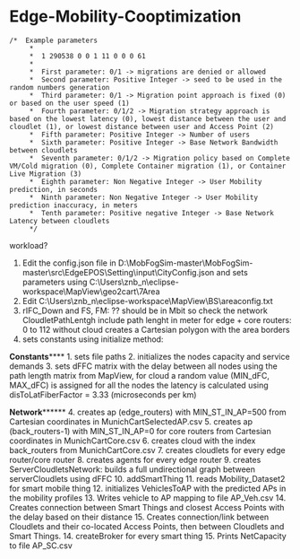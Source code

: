 # Edge-Mobility-Cooptimization
	/*  Example parameters
		 *  
		 *  1 290538 0 0 1 11 0 0 0 61
		 *  
		 *  First parameter: 0/1 -> migrations are denied or allowed
		 *  Second parameter: Positive Integer -> seed to be used in the random numbers generation
		 *  Third parameter: 0/1 -> Migration point approach is fixed (0) or based on the user speed (1)
		 *  Fourth parameter: 0/1/2 -> Migration strategy approach is based on the lowest latency (0), lowest distance between the user and cloudlet (1), or lowest distance between user and Access Point (2)
		 *  Fifth parameter: Positive Integer -> Number of users
		 *  Sixth parameter: Positive Integer -> Base Network Bandwidth between cloudlets
		 *  Seventh parameter: 0/1/2 -> Migration policy based on Complete VM/Cold migration (0), Complete Container migration (1), or Container Live Migration (3)
		 *  Eighth parameter: Non Negative Integer -> User Mobility prediction, in seconds
		 *  Ninth parameter: Non Negative Integer -> User Mobility prediction inaccuracy, in meters
		 *  Tenth parameter: Positive negative Integer -> Base Network Latency between cloudlets
		 */
		 
workload?

1. Edit the config.json file in D:\\MobFogSim-master\\MobFogSim-master\\src\\EdgeEPOS\\Setting\\input\\CityConfig.json and sets parameters using C:\Users\znb_n\eclipse-workspace\MapView\geo2cart\7Area
2. Edit C:\Users\znb_n\eclipse-workspace\MapView\BS\areaconfig.txt
3. rIFC_Down and FS, FM: ?? should be in Mbit so check the network
 CloudletPathLentgh include path lenght in meter for edge + core routers: 0 to 112 without cloud
creates a Cartesian polygon with the area borders
3. sets constants using initialize method:

**************************Constants******************************
	1. sets file paths
	2. initializes the nodes capacity and service demands
	3. sets dFFC matrix with the delay between all nodes using the path length matrix from MapView, for cloud a random value (MIN_dFC, MAX_dFC) is assigned
	   for all the nodes the latency is calculated using disToLatFiberFactor = 3.33 (microseconds per km)
	   
**************************Network********************************
4. creates ap (edge_routers) with MIN_ST_IN_AP=500 from Cartesian coordinates in MunichCartSelectedAP.csv
5. creates ap (back_routers-1) with MIN_ST_IN_AP=0 for core routers from Cartesian coordinates in MunichCartCore.csv
6. creates cloud with the index back_routers from MunichCartCore.csv
7. creates cloudlets for every edge router/core router
8. creates agents for every edge router
9. creates ServerCloudletsNetwork: builds a full undirectional graph between serverCloudlets using dFFC 
10. addSmartThing
11. reads Mobility_Dataset2 for smart mobile thing
12. initializes VehiclesToAP with the predicted APs in the mobility profiles
13. Writes vehicle to AP mapping to file AP_Veh.csv
14. Creates connection between Smart Things and closest Access Points with the delay based on their distance
15. Creates connection/link between Cloudlets and their co-located Access Points, then between Cloudlets and Smart Things.
14. createBroker for every smart thing
15. Prints NetCapacity to file AP_SC.csv

